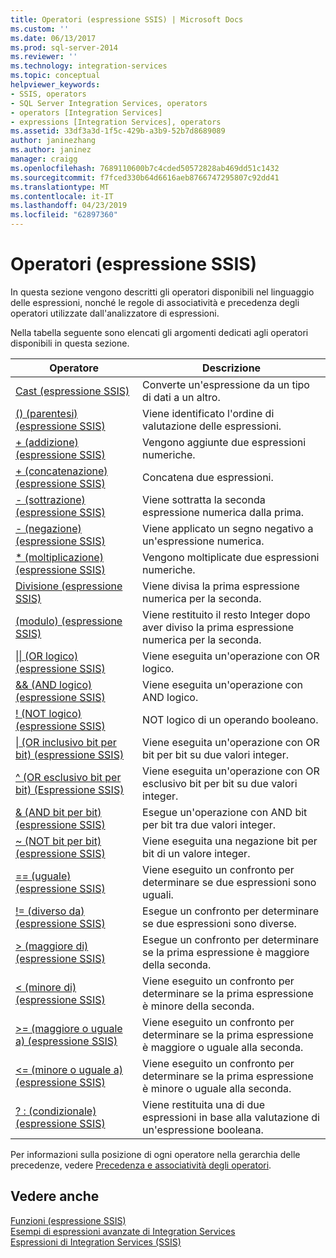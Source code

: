 ```yaml
---
title: Operatori (espressione SSIS) | Microsoft Docs
ms.custom: ''
ms.date: 06/13/2017
ms.prod: sql-server-2014
ms.reviewer: ''
ms.technology: integration-services
ms.topic: conceptual
helpviewer_keywords:
- SSIS, operators
- SQL Server Integration Services, operators
- operators [Integration Services]
- expressions [Integration Services], operators
ms.assetid: 33df3a3d-1f5c-429b-a3b9-52b7d8689089
author: janinezhang
ms.author: janinez
manager: craigg
ms.openlocfilehash: 7689110600b7c4cded50572828ab469dd51c1432
ms.sourcegitcommit: f7fced330b64d6616aeb8766747295807c92dd41
ms.translationtype: MT
ms.contentlocale: it-IT
ms.lasthandoff: 04/23/2019
ms.locfileid: "62897360"
---
```

# <a name="operators-ssis-expression"></a>Operatori (espressione SSIS)
  In questa sezione vengono descritti gli operatori disponibili nel linguaggio delle espressioni, nonché le regole di associatività e precedenza degli operatori utilizzate dall'analizzatore di espressioni.  
  
 Nella tabella seguente sono elencati gli argomenti dedicati agli operatori disponibili in questa sezione.  
  
|Operatore|Descrizione|  
|--------------|-----------------|  
|[Cast &#40;espressione SSIS&#41;](cast-ssis-expression.md)|Converte un'espressione da un tipo di dati a un altro.|  
|[&#40;&#41; &#40;parentesi&#41; &#40;espressione SSIS&#41;](parentheses-ssis-expression.md)|Viene identificato l'ordine di valutazione delle espressioni.|  
|[+ &#40;addizione&#41; &#40;espressione SSIS&#41;](add-ssis.md)|Vengono aggiunte due espressioni numeriche.|  
|[+ &#40;concatenazione&#41; &#40;espressione SSIS&#41;](concatenate-ssis-expression.md)|Concatena due espressioni.|  
|[- &#40;sottrazione&#41; &#40;espressione SSIS&#41;](subtract-ssis-expression.md)|Viene sottratta la seconda espressione numerica dalla prima.|  
|[- &#40;negazione&#41; &#40;espressione SSIS&#41;](negate-ssis-expression.md)|Viene applicato un segno negativo a un'espressione numerica.|  
|[&#42; &#40;moltiplicazione&#41; &#40;espressione SSIS&#41;](multiply-ssis-expression.md)|Vengono moltiplicate due espressioni numeriche.|  
|[Divisione &#40;espressione SSIS&#41;](divide-ssis-expression.md)|Viene divisa la prima espressione numerica per la seconda.|  
|[&#40;modulo&#41; &#40;espressione SSIS&#41;](modulo-ssis-expression.md)|Viene restituito il resto Integer dopo aver diviso la prima espressione numerica per la seconda.|  
|[&#124;&#124; &#40;OR logico&#41; &#40;espressione SSIS&#41;](logical-or-ssis-expression.md)|Viene eseguita un'operazione con OR logico.|  
|[&& &#40;AND logico&#41; &#40;espressione SSIS&#41;](logical-and-ssis-expression.md)|Viene eseguita un'operazione con AND logico.|  
|[\! &#40;NOT logico&#41; &#40;espressione SSIS&#41;](logical-not-ssis-expression.md)|NOT logico di un operando booleano.|  
|[&#124; &#40;OR inclusivo bit per bit&#41; &#40;espressione SSIS&#41;](bitwise-inclusive-or-ssis-expression.md)|Viene eseguita un'operazione con OR bit per bit su due valori integer.|  
|[^ &#40;OR esclusivo bit per bit&#41; &#40;Espressione SSIS&#41;](bitwise-exclusive-or-ssis-expression.md)|Viene eseguita un'operazione con OR esclusivo bit per bit su due valori integer.|  
|[& &#40;AND bit per bit&#41; &#40;espressione SSIS&#41;](bitwise-and-ssis-expression.md)|Esegue un'operazione con AND bit per bit tra due valori integer.|  
|[~ &#40;NOT bit per bit&#41; &#40;espressione SSIS&#41;](bitwise-not-ssis-expression.md)|Viene eseguita una negazione bit per bit di un valore integer.|  
|[== &#40;uguale&#41; &#40;espressione SSIS&#41;](equal-ssis-expression.md)|Viene eseguito un confronto per determinare se due espressioni sono uguali.|  
|[\!= &#40;diverso da&#41; &#40;espressione SSIS&#41;](unequal-ssis-expression.md)|Esegue un confronto per determinare se due espressioni sono diverse.|  
|[&#62; &#40;maggiore di&#41; &#40;espressione SSIS&#41;](greater-than-ssis-expression.md)|Esegue un confronto per determinare se la prima espressione è maggiore della seconda.|  
|[&#60; &#40;minore di&#41; &#40;espressione SSIS&#41;](less-than-ssis-expression.md)|Viene eseguito un confronto per determinare se la prima espressione è minore della seconda.|  
|[&#62;= &#40;maggiore o uguale a&#41; &#40;espressione SSIS&#41;](greater-than-or-equal-to-ssis-expression.md)|Viene eseguito un confronto per determinare se la prima espressione è maggiore o uguale alla seconda.|  
|[&#60;= &#40;minore o uguale a&#41; &#40;espressione SSIS&#41;](less-than-or-equal-to-ssis-expression.md)|Viene eseguito un confronto per determinare se la prima espressione è minore o uguale alla seconda.|  
|[? : &#40;condizionale&#41; &#40;espressione SSIS&#41;](conditional-ssis-expression.md)|Viene restituita una di due espressioni in base alla valutazione di un'espressione booleana.|  
  
 Per informazioni sulla posizione di ogni operatore nella gerarchia delle precedenze, vedere [Precedenza e associatività degli operatori](operator-precedence-and-associativity.md).  
  
## <a name="see-also"></a>Vedere anche  
 [Funzioni &#40;espressione SSIS&#41;](functions-ssis-expression.md)   
 [Esempi di espressioni avanzate di Integration Services](examples-of-advanced-integration-services-expressions.md)   
 [Espressioni di Integration Services &#40;SSIS&#41;](integration-services-ssis-expressions.md)  
  
  

